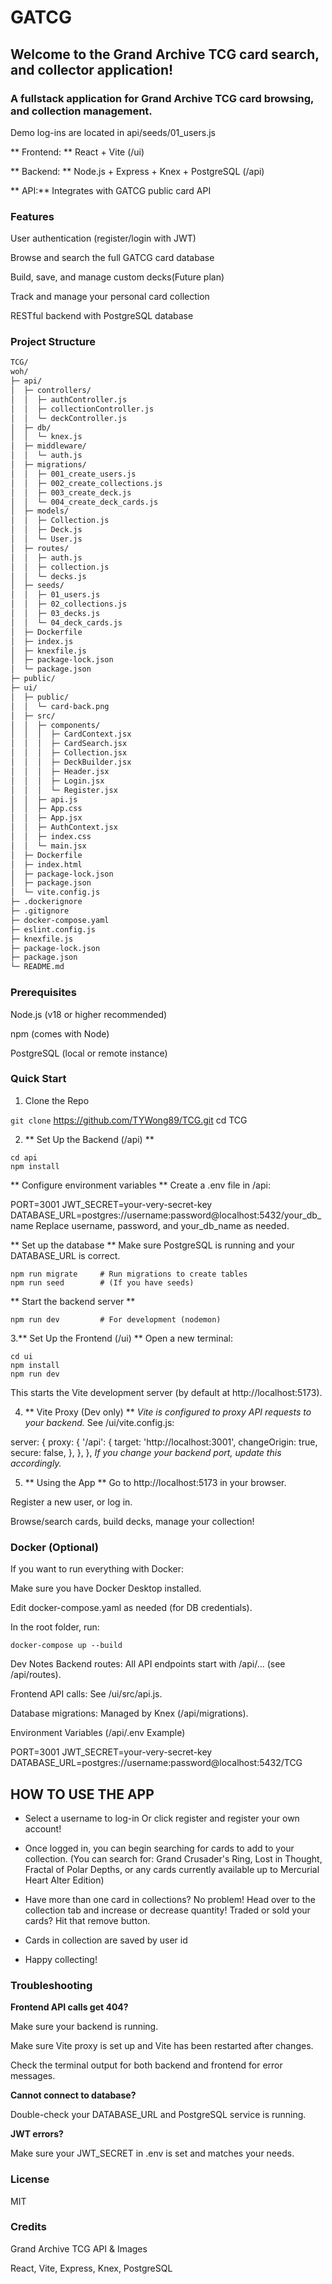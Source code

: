 # GATCG
## Welcome to the Grand Archive TCG card search, and collector application!
### A fullstack application for Grand Archive TCG card browsing, and collection management.

Demo log-ins are located in api/seeds/01_users.js

** Frontend: ** React + Vite (/ui)

** Backend: ** Node.js + Express + Knex + PostgreSQL (/api)

** API:**  Integrates with GATCG public card API

### Features
User authentication (register/login with JWT)

Browse and search the full GATCG card database

Build, save, and manage custom decks(Future plan)

Track and manage your personal card collection

RESTful backend with PostgreSQL database

### Project Structure
``` bash
TCG/
woh/
├─ api/
│  ├─ controllers/
│  │  ├─ authController.js
│  │  ├─ collectionController.js
│  │  └─ deckController.js
│  ├─ db/
│  │  └─ knex.js
│  ├─ middleware/
│  │  └─ auth.js
│  ├─ migrations/
│  │  ├─ 001_create_users.js
│  │  ├─ 002_create_collections.js
│  │  ├─ 003_create_deck.js
│  │  └─ 004_create_deck_cards.js
│  ├─ models/
│  │  ├─ Collection.js
│  │  ├─ Deck.js
│  │  └─ User.js
│  ├─ routes/
│  │  ├─ auth.js
│  │  ├─ collection.js
│  │  └─ decks.js
│  ├─ seeds/
│  │  ├─ 01_users.js
│  │  ├─ 02_collections.js
│  │  ├─ 03_decks.js
│  │  └─ 04_deck_cards.js
│  ├─ Dockerfile
│  ├─ index.js
│  ├─ knexfile.js
│  ├─ package-lock.json
│  └─ package.json
├─ public/
├─ ui/
│  ├─ public/
│  │  └─ card-back.png
│  ├─ src/
│  │  ├─ components/
│  │  │  ├─ CardContext.jsx
│  │  │  ├─ CardSearch.jsx
│  │  │  ├─ Collection.jsx
│  │  │  ├─ DeckBuilder.jsx
│  │  │  ├─ Header.jsx
│  │  │  ├─ Login.jsx
│  │  │  └─ Register.jsx
│  │  ├─ api.js
│  │  ├─ App.css
│  │  ├─ App.jsx
│  │  ├─ AuthContext.jsx
│  │  ├─ index.css
│  │  └─ main.jsx
│  ├─ Dockerfile
│  ├─ index.html
│  ├─ package-lock.json
│  ├─ package.json
│  └─ vite.config.js
├─ .dockerignore
├─ .gitignore
├─ docker-compose.yaml
├─ eslint.config.js
├─ knexfile.js
├─ package-lock.json
├─ package.json
└─ README.md
```

### Prerequisites
Node.js (v18 or higher recommended)

npm (comes with Node)

PostgreSQL (local or remote instance)

### Quick Start
1. Clone the Repo

`git clone` https://github.com/TYWong89/TCG.git
cd TCG

2. ** Set Up the Backend (/api) ** 

```
cd api
npm install
```

** Configure environment variables **
Create a .env file in /api:

PORT=3001
JWT_SECRET=your-very-secret-key
DATABASE_URL=postgres://username:password@localhost:5432/your_db_name
Replace username, password, and your_db_name as needed.

** Set up the database **
Make sure PostgreSQL is running and your DATABASE_URL is correct.
```
npm run migrate     # Run migrations to create tables
npm run seed        # (If you have seeds)
```
** Start the backend server **
```
npm run dev         # For development (nodemon)

```
3.** Set Up the Frontend (/ui) ** 
Open a new terminal:
```
cd ui
npm install
npm run dev
```
This starts the Vite development server (by default at http://localhost:5173).

4. ** Vite Proxy (Dev only) ** 
*Vite is configured to proxy API requests to your backend.*
See /ui/vite.config.js:

server: {
  proxy: {
    '/api': {
      target: 'http://localhost:3001',
      changeOrigin: true,
      secure: false,
    },
  },
},
*If you change your backend port, update this accordingly.*

5. ** Using the App ** 
Go to http://localhost:5173 in your browser.

Register a new user, or log in.

Browse/search cards, build decks, manage your collection!

### Docker (Optional)
If you want to run everything with Docker:

Make sure you have Docker Desktop installed.

Edit docker-compose.yaml as needed (for DB credentials).

In the root folder, run:
```
docker-compose up --build
```
Dev Notes
Backend routes: All API endpoints start with /api/... (see /api/routes).

Frontend API calls: See /ui/src/api.js.

Database migrations: Managed by Knex (/api/migrations).

Environment Variables (/api/.env Example)

PORT=3001
JWT_SECRET=your-very-secret-key
DATABASE_URL=postgres://username:password@localhost:5432/TCG

## HOW TO USE THE APP
- Select a username to log-in
Or click register and register your own account!

- Once logged in, you can begin searching for cards to add to your collection.
(You can search for: Grand Crusader's Ring, Lost in Thought, Fractal of Polar Depths, or any cards currently available up to Mercurial Heart Alter Edition)

- Have more than one card in collections? No problem! Head over to the collection tab and increase or decrease quantity!
Traded or sold your cards? Hit that remove button.

- Cards in collection are saved by user id

- Happy collecting!

### Troubleshooting

**Frontend API calls get 404?**

Make sure your backend is running.

Make sure Vite proxy is set up and Vite has been restarted after changes.

Check the terminal output for both backend and frontend for error messages.

**Cannot connect to database?**

Double-check your DATABASE_URL and PostgreSQL service is running.

**JWT errors?**

Make sure your JWT_SECRET in .env is set and matches your needs.

### License
MIT 

### Credits
Grand Archive TCG API & Images

React, Vite, Express, Knex, PostgreSQL

